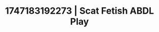 ---
categories:
- JOI (jerk off instructions)
- Unspoken desires
- Mormon missionary
- Mid-century kink
- Hog tying
image: /assets/images/1747183192273.jpg
layout: post
seo:
  description: Featured content with sensual Scat Fetish, ABDL Play. HD images available.
  keywords: Scat Fetish, ABDL Play
  og_image: /assets/images/1747183192273.jpg
  schema_type: VisualArtwork
tags:
- ABDL Play
- Scat Fetish
- '#1747183192273'
title: 1747183192273 | Scat Fetish ABDL Play
---